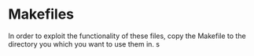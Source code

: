 # Makefiles
In order to exploit the functionality of these files, copy the Makefile to the directory you which you want to use them in. s
